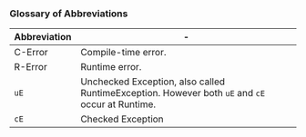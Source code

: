 ### Glossary of Abbreviations

Abbreviation | -
---|---
C-Error | Compile-time error.
R-Error | Runtime error.
`uE`    | Unchecked Exception, also called RuntimeException. However both `uE` and `cE` occur at Runtime.
`cE`    | Checked Exception